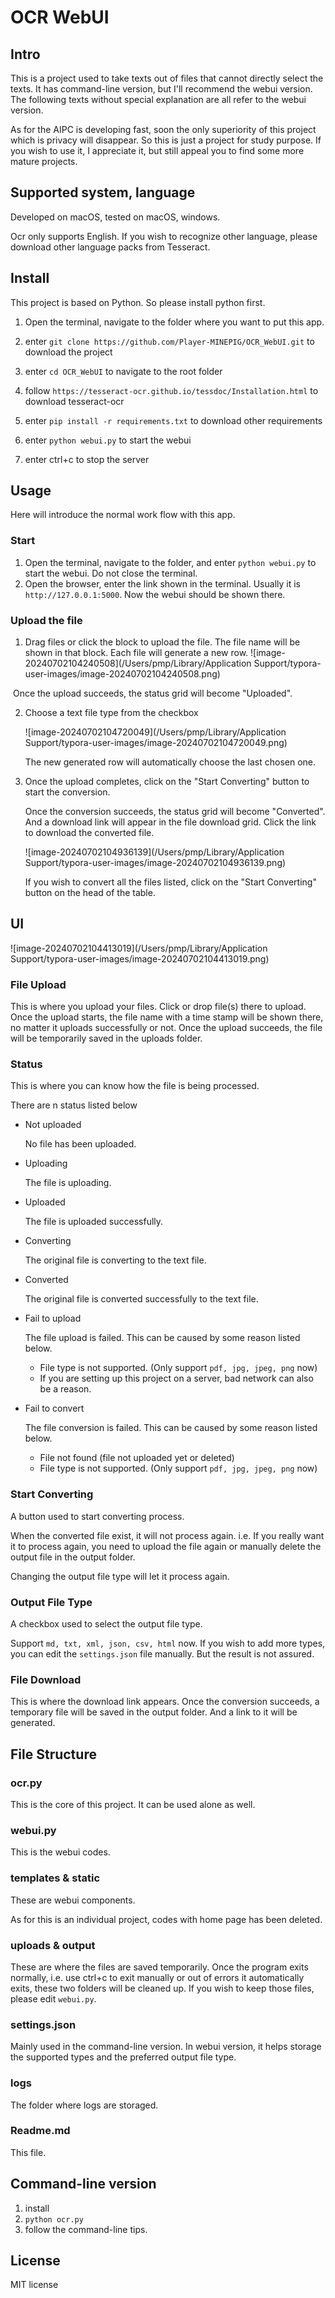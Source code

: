 # OCR WebUI

## Intro

This is a project used to take texts out of files that cannot directly select the texts. It has command-line version, but I'll recommend the webui version. The following texts without special explanation are all refer to the webui version.

As for the AIPC is developing fast, soon the only superiority of this project which is privacy will disappear. So this is just a project for study purpose. If you wish to use it, I appreciate it, but still appeal you to find some more mature projects.

## Supported system, language

Developed on macOS, tested on macOS, windows.

Ocr only supports English. If you wish to recognize other language, please download other language packs from Tesseract.

## Install

This project is based on Python. So please install python first.

1. Open the terminal, navigate to the folder where you want to put this app.

2. enter `git clone https://github.com/Player-MINEPIG/OCR_WebUI.git` to download the project
3. enter `cd OCR_WebUI` to navigate to the root folder

4. follow `https://tesseract-ocr.github.io/tessdoc/Installation.html` to download tesseract-ocr

5. enter `pip install -r requirements.txt` to download other requirements
6. enter `python webui.py` to start the webui
7. enter ctrl+c to stop the server

## Usage

Here will introduce the normal work flow with this app.

### Start

1. Open the terminal, navigate to the folder, and enter `python webui.py` to start the webui. Do not close the terminal.
2. Open the browser, enter the link shown in the terminal. Usually it is `http://127.0.0.1:5000`. Now the webui should be shown there.

### Upload the file

1. Drag files or click the block to upload the file. The file name will be shown in that block. Each file will generate a new row.
   ![image-20240702104240508](/Users/pmp/Library/Application Support/typora-user-images/image-20240702104240508.png)

​		Once the upload succeeds, the status grid will become "Uploaded".

 2. Choose a text file type from the checkbox

    ![image-20240702104720049](/Users/pmp/Library/Application Support/typora-user-images/image-20240702104720049.png)

    The new generated row will automatically choose the last chosen one.

3. Once the upload completes, click on the "Start Converting" button to start the conversion.

   Once the conversion succeeds, the status grid will become "Converted". And a download link will appear in the file download grid. Click the link to download the converted file.

   ![image-20240702104936139](/Users/pmp/Library/Application Support/typora-user-images/image-20240702104936139.png)

   If you wish to convert all the files listed, click on the "Start Converting" button on the head of the table.



## UI

![image-20240702104413019](/Users/pmp/Library/Application Support/typora-user-images/image-20240702104413019.png)

### File Upload

This is where you upload your files.
Click or drop file(s) there to upload.
Once the upload starts, the file name with a time stamp will be shown there, no matter it uploads successfully or not.
Once the upload succeeds, the file will be temporarily saved in the uploads folder.

### Status

This is where you can know how the file is being processed.

There are n status listed below

- Not uploaded

  No file has been uploaded.

- Uploading

  The file is uploading.

- Uploaded

  The file is uploaded successfully.

- Converting

  The original file is converting to the text file.

- Converted

  The original file is converted successfully to the text file.

- Fail to upload

  The file upload is failed. This can be caused by some reason listed below.

  - File type is not supported. (Only support `pdf, jpg, jpeg, png` now)
  - If you are setting up this project on a server, bad network can also be a reason.

- Fail to convert

  The file conversion is failed. This can be caused by some reason listed below.

  - File not found (file not uploaded yet or deleted)
  - File type is not supported. (Only support `pdf, jpg, jpeg, png` now)

### Start Converting

A button used to start converting process.

When the converted file exist, it will not process again. i.e. If you really want it to process again, you need to upload the file again or manually delete the output file in the output folder. 

Changing the output file type will let it process again.

### Output File Type

A checkbox used to select the output file type.

Support `md, txt, xml, json, csv, html` now. If you wish to add more types, you can edit the `settings.json` file manually. But the result is not assured.

### File Download

This is where the download link appears.
Once the conversion succeeds, a temporary file will be saved in the output folder. And a link to it will be generated.



## File Structure

### ocr.py

This is the core of this project. It can be used alone as well.

### webui.py

This is the webui codes.

### templates & static

These are webui components.

As for this is an individual project, codes with home page has been deleted.

### uploads & output

These are where the files are saved temporarily. Once the program exits normally, i.e. use ctrl+c to exit manually or out of errors it automatically exits, these two folders will be cleaned up. If you wish to keep those files, please edit `webui.py`.

### settings.json

Mainly used in the command-line version. In webui version, it helps storage the supported types and the preferred output file type.

### logs

The folder where logs are storaged.

### Readme.md

This file.

## Command-line version

1. install
2. `python ocr.py`
3. follow the command-line tips.



## License

MIT license